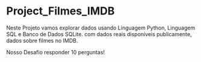 # Project_Filmes_IMDB
Neste Projeto vamos explorar dados usando Linguagem Python, Linguagem SQL e Banco de Dados SQLite. com dados reais disponíveis publicamente, dados sobre filmes no IMDB.

Nosso Desafio responder 10 perguntas!
